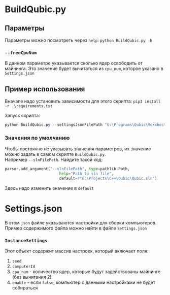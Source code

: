 # BuildQubic.py

## Параметры

Параметры можно посмотреть через `help`: `python BuildQubic.py -h`

### `--freeCpuNum`

В данном параметре указывается сколько ядер освободить от майнинга. Это значение будет вычитаться из `cpu_num`, которое указано в `Settings.json`

## Пример использования

Вначале надо установить зависимости для этого скрипта: `pip3 install -r .\requirements.txt`

Запуск скрипта:
```powershell
python BuildQubic.py --settingsJsonFilePath "G:\Programs\Qubic\Vexxhost\Settings.json" --slnFilePath "G:\Projects\C++\Qubic\Qubic.sln" --cppFilePath "G:\Projects\C++\Qubic\Qubic\qubic.cpp" --msBuildFilePath "C:\Program Files\Microsoft Visual Studio\2022\Community\Msbuild\Current\Bin\amd64\MSBuild.exe" --outDir "G:\Programs\Qubic\Vexxhost\Builds" --freeCpuNum 2
```
### Значения по умолчанию

Чтобы постоянно не указывать значения параметров, их значение можно задать в самом скрипте `BuildQubic.py`.\
Например `--slnFilePath`. Найдите такой код:
```python
parser.add_argument("--slnFilePath", type=pathlib.Path,
                        help="Path to sln file",
                        default=r"G:\Projects\C++\Qubic\Qubic.sln")
```
Здесь надо изменить значение в `default`

# Settings.json

В этом `json` файле указываются настройки для сборки компьютеров. Пример содержимого файла можно найти в файле `Settings.json`

### `InstanceSettings`

Этот объект содержит массив настроек, который включает поля:
1. `seed`
1. `computerId`
1. `cpu_num` - количество ядер, которые будут задействованы майнинге (без вычитания 2)
1. `enable` - если `false`, компьютер с данными настройками не будет собираться